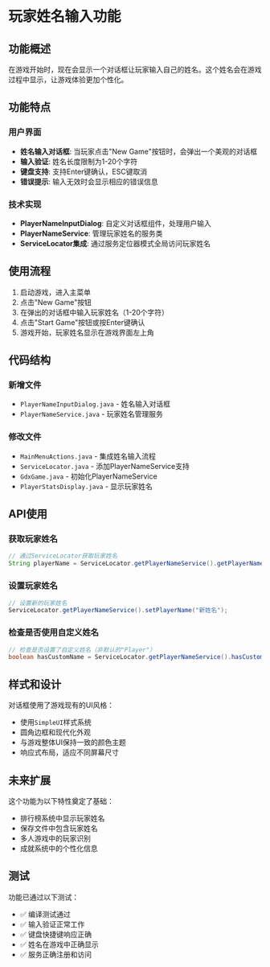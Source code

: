 # 玩家姓名输入功能

## 功能概述

在游戏开始时，现在会显示一个对话框让玩家输入自己的姓名。这个姓名会在游戏过程中显示，让游戏体验更加个性化。

## 功能特点

### 用户界面
- **姓名输入对话框**: 当玩家点击"New Game"按钮时，会弹出一个美观的对话框
- **输入验证**: 姓名长度限制为1-20个字符
- **键盘支持**: 支持Enter键确认，ESC键取消
- **错误提示**: 输入无效时会显示相应的错误信息

### 技术实现
- **PlayerNameInputDialog**: 自定义对话框组件，处理用户输入
- **PlayerNameService**: 管理玩家姓名的服务类
- **ServiceLocator集成**: 通过服务定位器模式全局访问玩家姓名

## 使用流程

1. 启动游戏，进入主菜单
2. 点击"New Game"按钮
3. 在弹出的对话框中输入玩家姓名（1-20个字符）
4. 点击"Start Game"按钮或按Enter键确认
5. 游戏开始，玩家姓名显示在游戏界面左上角

## 代码结构

### 新增文件
- `PlayerNameInputDialog.java` - 姓名输入对话框
- `PlayerNameService.java` - 玩家姓名管理服务

### 修改文件
- `MainMenuActions.java` - 集成姓名输入流程
- `ServiceLocator.java` - 添加PlayerNameService支持
- `GdxGame.java` - 初始化PlayerNameService
- `PlayerStatsDisplay.java` - 显示玩家姓名

## API使用

### 获取玩家姓名
```java
// 通过ServiceLocator获取玩家姓名
String playerName = ServiceLocator.getPlayerNameService().getPlayerName();
```

### 设置玩家姓名
```java
// 设置新的玩家姓名
ServiceLocator.getPlayerNameService().setPlayerName("新姓名");
```

### 检查是否使用自定义姓名
```java
// 检查是否设置了自定义姓名（非默认的"Player"）
boolean hasCustomName = ServiceLocator.getPlayerNameService().hasCustomName();
```

## 样式和设计

对话框使用了游戏现有的UI风格：
- 使用`SimpleUI`样式系统
- 圆角边框和现代化外观
- 与游戏整体UI保持一致的颜色主题
- 响应式布局，适应不同屏幕尺寸

## 未来扩展

这个功能为以下特性奠定了基础：
- 排行榜系统中显示玩家姓名
- 保存文件中包含玩家姓名
- 多人游戏中的玩家识别
- 成就系统中的个性化信息

## 测试

功能已通过以下测试：
- ✅ 编译测试通过
- ✅ 输入验证正常工作
- ✅ 键盘快捷键响应正确
- ✅ 姓名在游戏中正确显示
- ✅ 服务正确注册和访问
